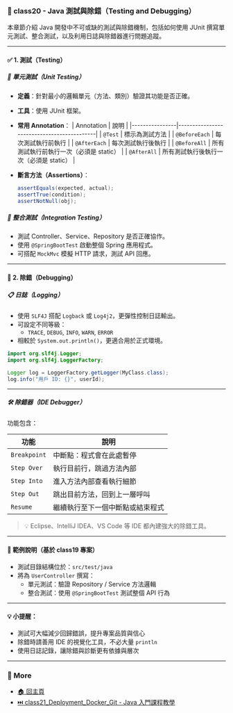 ### 📘 class20 - Java 測試與除錯（Testing and Debugging）

本章節介紹 Java 開發中不可或缺的測試與除錯機制，包括如何使用 JUnit 撰寫單元測試、整合測試，以及利用日誌與除錯器進行問題追蹤。

---

#### ✅ 1. 測試（Testing）

##### 🔬 單元測試（Unit Testing）

- **定義**：針對最小的邏輯單元（方法、類別）驗證其功能是否正確。
- **工具**：使用 JUnit 框架。
- **常用 Annotation**：
  | Annotation     | 說明                                       |
  |----------------|--------------------------------------------|
  | `@Test`        | 標示為測試方法                              |
  | `@BeforeEach`  | 每次測試執行前執行                          |
  | `@AfterEach`   | 每次測試執行後執行                          |
  | `@BeforeAll`   | 所有測試執行前執行一次（必須是 static）     |
  | `@AfterAll`    | 所有測試執行後執行一次（必須是 static）     |

- **斷言方法（Assertions）**：
  ```java
  assertEquals(expected, actual);
  assertTrue(condition);
  assertNotNull(obj);
  ```

##### 🤝 整合測試（Integration Testing）

- 測試 Controller、Service、Repository 是否正確協作。
- 使用 `@SpringBootTest` 啟動整個 Spring 應用程式。
- 可搭配 `MockMvc` 模擬 HTTP 請求，測試 API 回應。

---

#### 🐞 2. 除錯（Debugging）

##### 📋 日誌（Logging）

- 使用 `SLF4J` 搭配 `Logback` 或 `Log4j2`，更彈性控制日誌輸出。
- 可設定不同等級：
  - `TRACE`, `DEBUG`, `INFO`, `WARN`, `ERROR`
- 相較於 `System.out.println()`，更適合用於正式環境。

```java
import org.slf4j.Logger;
import org.slf4j.LoggerFactory;

Logger log = LoggerFactory.getLogger(MyClass.class);
log.info("用戶 ID: {}", userId);
```

---

##### 🛠️ 除錯器（IDE Debugger）

功能包含：

| 功能         | 說明                                       |
|--------------|--------------------------------------------|
| `Breakpoint` | 中斷點：程式會在此處暫停                     |
| `Step Over`  | 執行目前行，跳過方法內部                     |
| `Step Into`  | 進入方法內部查看執行細節                     |
| `Step Out`   | 跳出目前方法，回到上一層呼叫                 |
| `Resume`     | 繼續執行至下一個中斷點或結束程式             |

> 💡 Eclipse、IntelliJ IDEA、VS Code 等 IDE 都內建強大的除錯工具。

---

#### 🧪 範例說明（基於 class19 專案）

- 測試目錄結構位於：`src/test/java`
- 將為 `UserController` 撰寫：
  - 單元測試：驗證 Repository / Service 方法邏輯
  - 整合測試：使用 `@SpringBootTest` 測試整個 API 行為

---

#### 💡 小提醒：

- 測試可大幅減少回歸錯誤，提升專案品質與信心
- 除錯時請善用 IDE 的視覺化工具，不必大量 `println`
- 使用日誌記錄，讓除錯與診斷更有依據與層次

---
### 📎 More
* [🏠 回主頁](../README.md)
* [⏭️ class21_Deployment_Docker_Git - Java 入門課程教學](../class21_Deployment_Docker_Git%20-%20Java%20入門課程教學/README.md)